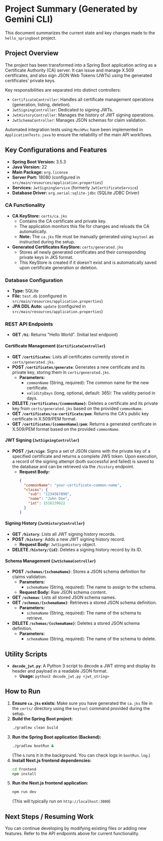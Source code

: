 # Project Summary (Generated by Gemini CLI)

This document summarizes the current state and key changes made to the `hello_springboot` project.

## Project Overview
The project has been transformed into a Spring Boot application acting as a Certificate Authority (CA) server. It can issue and manage X.509 certificates, and also sign JSON Web Tokens (JWTs) using the generated certificates' private keys.

Key responsibilities are separated into distinct controllers:
*   `CertificateController`: Handles all certificate management operations (generation, listing, deletion).
*   `JwtSigningController`: Dedicated to signing JWTs.
*   `JwtHistoryController`: Manages the history of JWT signing operations.
*   `JwtSchemaController`: Manages JSON schemas for claim validation.

Automated integration tests using `MockMvc` have been implemented in `ApplicationTests.java` to ensure the reliability of the main API workflows.

## Key Configurations and Features

*   **Spring Boot Version:** 3.5.3
*   **Java Version:** 22
*   **Main Package:** `org.license`
*   **Server Port:** 18080 (configured in `src/main/resources/application.properties`)
*   **Services:** `JwtSigningService` (formerly `JwtCertificateService`)
*   **Database Driver:** `org.xerial:sqlite-jdbc` (SQLite JDBC Driver)

### CA Functionality
*   **CA KeyStore:** `certs/ca.jks`
    *   Contains the CA certificate and private key.
    *   The application monitors this file for changes and reloads the CA automatically.
    *   **Note:** The `ca.jks` file must be manually generated using `keytool` as instructed during the setup.
*   **Generated Certificates KeyStore:** `certs/generated.jks`
    *   Stores all newly generated certificates and their corresponding private keys in JKS format.
    *   This KeyStore is created if it doesn't exist and is automatically saved upon certificate generation or deletion.

### Database Configuration
*   **Type:** SQLite
*   **File:** `test.db` (configured in `src/main/resources/application.properties`)
*   **JPA DDL Auto:** `update` (configured in `src/main/resources/application.properties`)

### REST API Endpoints

*   **GET `/hi`**: Returns "Hello World". (Initial test endpoint)

#### Certificate Management (`CertificateController`)

*   **GET `/certificates`**: Lists all certificates currently stored in `certs/generated.jks`.
*   **POST `/certificates/generate`**: Generates a new certificate and its private key, storing them in `certs/generated.jks`.
    *   **Parameters:**
        *   `commonName` (String, required): The common name for the new certificate.
        *   `validityDays` (long, optional, default: 365): The validity period in days.
*   **DELETE `/certificates/{commonName}`**: Deletes a certificate and its private key from `certs/generated.jks` based on the provided `commonName`.
*   **GET `/certificates/ca-certificate/pem`**: Returns the CA's public key certificate in X.509/PEM format.
*   **GET `/certificates/{commonName}/pem`**: Returns a generated certificate in X.509/PEM format based on the provided `commonName`.

#### JWT Signing (`JwtSigningController`)

*   **POST `/jwt/sign`**: Signs a set of JSON claims with the private key of a specified certificate and returns a complete JWS token. Upon execution, a record of the signing attempt (both successful and failed) is saved to the database and can be retrieved via the `/history` endpoint.
    *   **Request Body:**
        ```json
        {
          "commonName": "your-certificate-common-name",
          "claims": {
            "sub": "1234567890",
            "name": "John Doe",
            "iat": 1516239022
          }
        }
        ```

#### Signing History (`JwtHistoryController`)

*   **GET `/history`**: Lists all JWT signing history records.
*   **POST `/history`**: Adds a new JWT signing history record.
    *   **Request Body:** `JwtSignHistory` object.
*   **DELETE `/history/{id}`**: Deletes a signing history record by its ID.

#### Schema Management (`JwtSchemaController`)

*   **POST `/schemas/{schemaName}`**: Stores a JSON schema definition for claims validation.
    *   **Parameters:**
        *   `schemaName` (String, required): The name to assign to the schema.
    *   **Request Body:** Raw JSON schema content.
*   **GET `/schemas`**: Lists all stored JSON schema names.
*   **GET `/schemas/{schemaName}`**: Retrieves a stored JSON schema definition.
    *   **Parameters:**
        *   `schemaName` (String, required): The name of the schema to retrieve.
*   **DELETE `/schemas/{schemaName}`**: Deletes a stored JSON schema definition.
    *   **Parameters:**
        *   `schemaName` (String, required): The name of the schema to delete.

## Utility Scripts

*   **`decode_jwt.py`**: A Python 3 script to decode a JWT string and display its header and payload in a readable JSON format.
    *   **Usage:** `python3 decode_jwt.py <jwt_string>`

## How to Run

1.  **Ensure `ca.jks` exists:** Make sure you have generated the `ca.jks` file in the `certs/` directory using the `keytool` command provided during the setup.
2.  **Build the Spring Boot project:**
    ```bash
    ./gradlew clean build
    ```
3.  **Run the Spring Boot application (Backend):**
    ```bash
    ./gradlew bootRun &
    ```
    (The `&` runs it in the background. You can check logs in `bootRun.log`.)
4.  **Install Next.js frontend dependencies:**
    ```bash
    cd frontend
    npm install
    ```
5.  **Run the Next.js frontend application:**
    ```bash
    npm run dev
    ```
    (This will typically run on `http://localhost:3000`)

## Next Steps / Resuming Work

You can continue developing by modifying existing files or adding new features. Refer to the API endpoints above for current functionality.